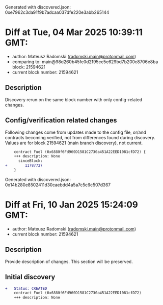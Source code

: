 Generated with discovered.json: 0xe7962c3da91f9b7adcaa037dfe220e3abb265144

# Diff at Tue, 04 Mar 2025 10:39:11 GMT:

- author: Mateusz Radomski (<radomski.main@protonmail.com>)
- comparing to: main@98d260b45fe0d2195ce5e629bd7b200c8706e8ba block: 21594621
- current block number: 21594621

## Description

Discovery rerun on the same block number with only config-related changes.

## Config/verification related changes

Following changes come from updates made to the config file,
or/and contracts becoming verified, not from differences found during
discovery. Values are for block 21594621 (main branch discovery), not current.

```diff
    contract Fuel (0x6880f6Fd960D1581C2730a451A22EED1081cfD72) {
    +++ description: None
      sinceBlock:
+        11787727
    }
```

Generated with discovered.json: 0x14b280e8502411d30caebdd4a5a7c5c6c507d367

# Diff at Fri, 10 Jan 2025 15:24:09 GMT:

- author: Mateusz Radomski (<radomski.main@protonmail.com>)
- current block number: 21594621

## Description

Provide description of changes. This section will be preserved.

## Initial discovery

```diff
+   Status: CREATED
    contract Fuel (0x6880f6Fd960D1581C2730a451A22EED1081cfD72)
    +++ description: None
```

